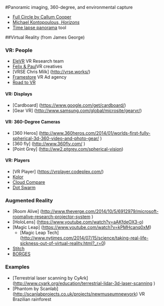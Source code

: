 #Panoramic imaging, 360-degree, and environmental capture

* [Full Circle by Callum Cooper](https://vimeo.com/37077712)
* [Michael Kontopoulous, *Horizons*](https://vimeo.com/1609048)
* [Time lapse panorama](
http://www.amazon.com/Movo-MTP-10-Motorized-Panaromic-Rechargeable/dp/B00RNALPRC/) tool

##Virtual Reality
(from James George)
### VR: People 			
* [EleVR](http://elevr.com/)	VR Research team	
* [Felix & Paul](http://www.felixandpaul.com/wp/?portfolio=strangers)VR creatives	
* [VRSE	Chris Milk]	(http://vrse.works/)
* [Framestore](http://www.framestore.com/work/vr-studio)	VR Ad agency	
* [Road to VR](http://www.roadtovr.com/hello-director-chris-milk-revolutionary-virtual-reality-concert-experience-featuring-beck/)

#### VR: Displays	
* [Cardboard]		(https://www.google.com/get/cardboard/)
* [Gear VR]		(http://www.samsung.com/global/microsite/gearvr/)		
				
#### VR: 360-Degree Cameras	
* [360 Heros]		(http://www.360heros.com/2014/01/worlds-first-fully-spherical-3d-360-video-and-photo-gear/	)
* [360 fly]		(http://www.360fly.com/	)
* [Point Grey]		(http://ww2.ptgrey.com/spherical-vision)
				
#### VR: Players
* [VR Player]		(https://vrplayer.codeplex.com/)
* [Kolor		](http://www.kolor.com/		)
* [Cloud Compare](		http://www.danielgm.net/cc/)
* [Dot Swarm		](http://dotswarm.nz/	)
				
### Augmented Reality
* [Room Alive]		(http://www.theverge.com/2014/10/5/6912979/microsoft-roomalive-research-projector-system	)
* [HoloLens] (https://www.youtube.com/watch?v=aAKfdeOX3-o)
* [Magic Leap]	(https://www.youtube.com/watch?v=kPMHcanq0xM)
	* [Magic Leap Tech] (http://www.nytimes.com/2014/07/15/science/taking-real-life-sickness-out-of-virtual-reality.html?_r=0)
* [Stitch](http://www.video-stitch.com/)
* [BORGES](http://www.sccs.swarthmore.edu/users/08/bblonder/phys120/docs/borges.pdf)

### Examples

* [Terrestrial laser scanning by CyArk]	(http://www.cyark.org/education/terrestrial-lidar-3d-laser-scanning	)
* [Phantom by Scanlab] (http://scanlabprojects.co.uk/projects/newmuseumnewyork) VR Brazilian rainforest

